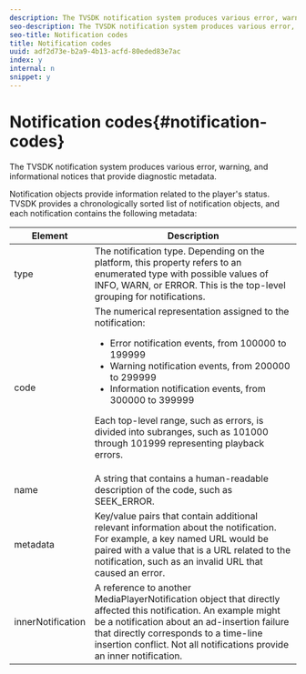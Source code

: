 ```yaml
---
description: The TVSDK notification system produces various error, warning, and informational notices that provide diagnostic metadata.
seo-description: The TVSDK notification system produces various error, warning, and informational notices that provide diagnostic metadata.
seo-title: Notification codes
title: Notification codes
uuid: adf2d73e-b2a9-4b13-acfd-80eded83e7ac
index: y
internal: n
snippet: y
---
```


# Notification codes{#notification-codes}

The TVSDK notification system produces various error, warning, and informational notices that provide diagnostic metadata.

 Notification objects provide information related to the player's status. TVSDK provides a chronologically sorted list of notification objects, and each notification contains the following metadata: 

<table frame="all" colsep="1" rowsep="1" id="table_DBA8CACF02DB4AF2B053E560850B49CE"> 
 <thead> 
  <tr rowsep="1"> 
   <th colname="1" class="entry"> Element </th> 
   <th colname="2" class="entry"> Description </th> 
  </tr> 
 </thead>
 <tbody> 
  <tr rowsep="1"> 
   <td colname="1"><span class="codeph"> type</span> </td> 
   <td colname="2">The notification type. Depending on the platform, this property refers to an enumerated type with possible values of <span class="codeph"> INFO</span>, <span class="codeph"> WARN</span>, or <span class="codeph"> ERROR</span>. This is the top-level grouping for notifications. </td> 
  </tr> 
  <tr rowsep="1"> 
   <td colname="1"><span class="codeph"> code</span> </td> 
   <td colname="2">The numerical representation assigned to the notification: 
    <ul id="ul_31AB497C6FFA452496DD09B0D78687B9"> 
     <li id="li_53E75022C50246E0982E315D04EFD8B3">Error notification events, from 100000 to 199999 </li> 
     <li id="li_11AE91D1325E4F718228E662C9C55F9A">Warning notification events, from 200000 to 299999 </li> 
     <li id="li_6D3EA03845294DC2BAD1ACF507639E51">Information notification events, from 300000 to 399999 </li> 
    </ul> <p>Each top-level range, such as errors, is divided into subranges, such as 101000 through 101999 representing playback errors. </p> </td> 
  </tr> 
  <tr rowsep="1"> 
   <td colname="1"><span class="codeph"> name</span> </td> 
   <td colname="2">A string that contains a human-readable description of the code, such as <span class="codeph"> SEEK_ERROR</span>. </td> 
  </tr> 
  <tr rowsep="1"> 
   <td colname="1"><span class="codeph"> metadata</span> </td> 
   <td colname="2">Key/value pairs that contain additional relevant information about the notification. For example, a key named <span class="codeph"> URL</span> would be paired with a value that is a URL related to the notification, such as an invalid URL that caused an error. </td> 
  </tr> 
  <tr rowsep="0"> 
   <td colname="1"><span class="codeph"> innerNotification</span> </td> 
   <td colname="2">A reference to another <span class="codeph"> MediaPlayerNotification</span> object that directly affected this notification. An example might be a notification about an ad-insertion failure that directly corresponds to a time-line insertion conflict. Not all notifications provide an inner notification. </td> 
  </tr> 
 </tbody> 
</table>

